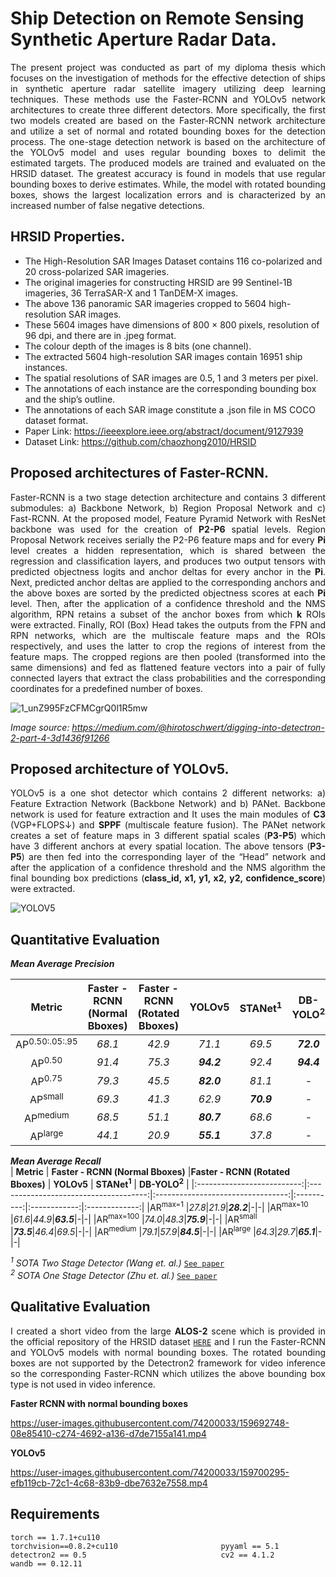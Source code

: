 # Ship Detection on Remote Sensing Synthetic Aperture Radar Data.

<div align="justify">
  
The present project was conducted as part of my diploma thesis which focuses on the investigation of methods for the effective detection of ships in synthetic aperture radar satellite imagery utilizing deep learning techniques. These methods use the Faster-RCNN and YOLOv5 network architectures to create three different detectors. More specifically, the first two models created are based on the Faster-RCNN network architecture and utilize a set of normal and rotated bounding boxes for the detection process. The one-stage detection network is based on the architecture of the YOLOv5 model and uses regular bounding boxes to delimit the estimated targets. The produced models are trained and evaluated on the HRSID dataset. The greatest accuracy is found in models that use regular bounding boxes to derive estimates. While, the model with rotated bounding boxes, shows the largest localization errors and is characterized by an increased number of false negative detections.
  
</div align="justify">

## HRSID Properties.
* The High-Resolution SAR Images Dataset contains 116 co-polarized and 20 cross-polarized SAR imageries.
* The original imageries for constructing HRSID are 99 Sentinel-1B imageries, 36 TerraSAR-X and 1 TanDEM-X images.
* The above 136 panoramic SAR imageries cropped to 5604 high-resolution SAR images.
* These 5604 images have dimensions of 800 × 800 pixels, resolution of 96 dpi, and there are in .jpeg format.
* The colour depth of the images is 8 bits (one channel). 
* The extracted 5604 high-resolution SAR images contain 16951 ship instances.
* The spatial resolutions of SAR images are 0.5, 1 and 3 meters per pixel.
* The annotations of each instance are the corresponding bounding box and the ship’s outline. 
* The annotations of each SAR image constitute a .json file in MS COCO dataset format.
* Paper Link: https://ieeexplore.ieee.org/abstract/document/9127939
* Dataset Link: https://github.com/chaozhong2010/HRSID 

## Proposed architectures of Faster-RCNN. 
<div align="justify">

Faster-RCNN is a two stage detection architecture and contains 3 different submodules: a) Backbone Network, b) Region Proposal Network and c) Fast-RCNN. At the proposed model, Feature Pyramid Network with ResNet backbone was used for the creation of **P2-P6** spatial levels. Region Proposal Network receives serially the P2-P6 feature maps and for every **Pi** level creates a hidden representation, which is shared between the regression and classification layers, and produces two output tensors with predicted objectness logits and anchor deltas for every anchor in the **Pi**. Next, predicted anchor deltas are applied to the corresponding anchors and the above boxes are sorted by the predicted objectness scores at each **Pi** level. Then, after the application of a confidence threshold and the NMS algorithm, RPN retains a subset of the anchor boxes from which **k** ROIs were extracted. Finally, ROI (Box) Head takes the outputs from the FPN and RPN networks, which are the multiscale feature maps and the ROIs respectively, and uses the latter to crop the regions of interest from the feature maps. The cropped regions are then pooled (transformed into the same dimensions) and fed as flattened feature vectors into a pair of fully connected layers that extract the class probabilities and the corresponding coordinates for a predefined number of boxes. 
  
</div align="justify">


![1_unZ995FzCFMCgrQ0l1R5mw](https://user-images.githubusercontent.com/74200033/159125727-d9468867-160a-4f52-8c45-41077360f7d8.png)

*Image source: https://medium.com/@hirotoschwert/digging-into-detectron-2-part-4-3d1436f91266*

## Proposed architecture of YOLOv5.

<div align="justify">
  
YOLOv5 is a one shot detector which contains 2 different networks: a) Feature Extraction Network (Backbone Network) and b) PANet. Backbone network is used for feature extraction and It uses the main modules of **C3** (VGP+FLOPS↓) and **SPPF** (multiscale feature fusion). The PANet network creates a set of feature maps in 3 different spatial scales (**P3-P5**) which have 3 different anchors at every spatial location. The above tensors (**P3-P5**) are then fed into the corresponding layer of the “Head” network and after the application of a confidence threshold and the NMS algorithm the final bounding box predictions (**class_id, x1, y1, x2, y2, confidence_score**) were extracted.
  
</div align="justify">

![YOLOV5](https://user-images.githubusercontent.com/74200033/159246431-be1231fb-af0c-474f-8dde-fc95a1c7b264.png)



## Quantitative Evaluation

<div align="left"> 
  
 ***Mean Average Precision***
  
|          **Metric**        | **Faster - RCNΝ (Normal Bboxes)**     |**Faster - RCNΝ (Rotated Bboxes)** | **YOLOv5** |  **STANet<sup>1</sup>**  |  **DB-YOLO<sup>2</sup>**  |
|:--------------------------:|:-------------------------------------:|:---------------------------------:|:----------:|:------------:|:-------------:|
|AP<sup>0.50:.05:.95</sup> | *68.1*|*42.9*|*71.1*|*69.5*|***72.0***|
|AP<sup>0.50</sup> |*91.4*|*75.3*|***94.2***|*92.4*|***94.4***|
|AP<sup>0.75</sup> |*79.3*|*45.5*|***82.0***|*81.1*|-|
|AP<sup>small</sup> |*69.3*|*41.3*|*62.9*|***70.9***|-|
|AP<sup>medium</sup> |*68.5*|*51.1*|***80.7***|*68.6*|-|
|AP<sup>large</sup> |*44.1*|*20.9*|***55.1***|*37.8*|-|

 ***Mean Average Recall***  
|          **Metric**        | **Faster - RCNΝ (Normal Bboxes)**     |**Faster - RCNΝ (Rotated Bboxes)** | **YOLOv5** |  **STANet<sup>1</sup>**  |  **DB-YOLO<sup>2</sup>**  |
|:--------------------------:|:-------------------------------------:|:---------------------------------:|:----------:|:------------:|:-------------:|
|AR<sup>max=1</sup> |*27.8*|*21.9*|***28.2***|-|-|
|AR<sup>max=10</sup> |*61.6*|*44.9*|***63.5***|-|-|
|AR<sup>max=100</sup> |*74.0*|*48.3*|***75.9***|-|-|
|AR<sup>small</sup> |***73.5***|*46.4*|*69.5*|-|-|
|AR<sup>medium</sup> |*79.1*|*57.9*|***84.5***|-|-|
|AR<sup>large</sup> |*64.3*|*29.7*|***65.1***|-|-|
</div align="left">
  
*<sup>1</sup> SOTA Two Stage Detector (Wang et. al.)* [`See paper`](https://ieeexplore.ieee.org/stamp/stamp.jsp?arnumber=9353475 )    
*<sup>2</sup> SOTA One Stage Detector (Zhu et. al.)* [`See paper`](https://www.ncbi.nlm.nih.gov/pmc/articles/PMC8662457/ )

## Qualitative Evaluation

<div align="justify">
  
I created a short video from the large **ALOS-2** scene which is provided in the official repository of the HRSID dataset [`HERE`](https://github.com/chaozhong2010/HRSID) and I run the Faster-RCNN and YOLOv5 models with normal bounding boxes. The rotated bounding boxes are not supported by the Detectron2 framework for video inference so the corresponding Faster-RCNN which utilizes the above bounding box type is not used in video inference.    
  
**Faster RCNN with normal bounding boxes**
  
https://user-images.githubusercontent.com/74200033/159692748-08e85410-c274-4692-a136-d7de7155a141.mp4

**YOLOv5**

https://user-images.githubusercontent.com/74200033/159700295-efb119cb-72c1-4c68-83b9-dbe7632e7558.mp4

  

</div align="justify">

## Requirements

    torch == 1.7.1+cu110                           torchvision==0.8.2+cu110                       pyyaml == 5.1     
    detectron2 == 0.5                              cv2 == 4.1.2                                   wandb == 0.12.11
                  
  
